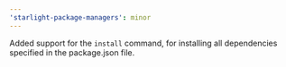 ```yaml
---
'starlight-package-managers': minor
---
```


Added support for the `install` command, for installing all dependencies specified in the package.json file.
